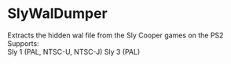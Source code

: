 # SlyWalDumper
Extracts the hidden wal file from the Sly Cooper games on the PS2  
Supports:  
Sly 1 (PAL, NTSC-U, NTSC-J)
Sly 3 (PAL)
